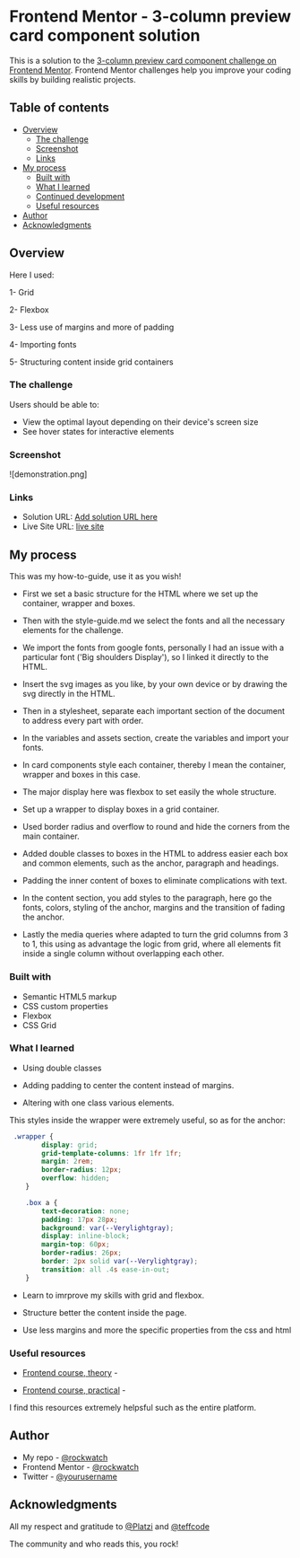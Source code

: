 # Frontend Mentor - 3-column preview card component solution

This is a solution to the [3-column preview card component challenge on Frontend Mentor](https://www.frontendmentor.io/challenges/3column-preview-card-component-pH92eAR2-). Frontend Mentor challenges help you improve your coding skills by building realistic projects. 

## Table of contents

- [Overview](#overview)
  - [The challenge](#the-challenge)
  - [Screenshot](#screenshot)
  - [Links](#links)
- [My process](#my-process)
  - [Built with](#built-with)
  - [What I learned](#what-i-learned)
  - [Continued development](#continued-development)
  - [Useful resources](#useful-resources)
- [Author](#author)
- [Acknowledgments](#acknowledgments)


## Overview
 
 Here I used:

 1- Grid

 2- Flexbox

 3- Less use of margins and more of padding

 4- Importing fonts

 5- Structuring content inside grid containers 

### The challenge

Users should be able to:

- View the optimal layout depending on their device's screen size
- See hover states for interactive elements

### Screenshot

![demonstration.png]

### Links

- Solution URL: [Add solution URL here](https://your-solution-url.com)
- Live Site URL: [live site](https://rockwatch.github.io/Three-order-card/)

## My process

This was my how-to-guide, use it as you wish!

- First we set a basic structure for the HTML where we set up the container, wrapper and boxes.

- Then with the style-guide.md we select the fonts and all the necessary elements for the challenge.

- We import the fonts from google fonts, personally I had an issue with a particular font ('Big shoulders Display'), so I linked it directly to the HTML.

- Insert the svg images as you like, by your own device or by drawing the svg directly in the HTML.

- Then in a stylesheet, separate each important section of the document to address every part with order.

- In the variables and assets section, create the variables and import your fonts.

- In card components style each container, thereby I mean the container, wrapper and boxes in this case.

- The major display here was flexbox to set easily the whole structure.

- Set up a wrapper to display boxes in a grid container.

- Used border radius and overflow to round and hide the corners from the main container.

- Added double classes to boxes in the HTML to address easier each box and common elements, such as the anchor, paragraph and headings.

- Padding the inner content of boxes to eliminate complications with text.

- In the content section, you add styles to the paragraph, here go the fonts, colors, styling of the anchor, margins and the transition of fading the anchor.

- Lastly the media queries where adapted to turn the grid columns from 3 to 1, this using as advantage the logic from grid, where all elements fit inside a single column without overlapping each other.

### Built with

- Semantic HTML5 markup
- CSS custom properties
- Flexbox
- CSS Grid


### What I learned

* Using double classes

* Adding padding to center the content instead of margins.

* Altering with one class various elements.

This styles inside the wrapper were extremely useful, so as for the anchor:

```css
 .wrapper {
        display: grid;
        grid-template-columns: 1fr 1fr 1fr;
        margin: 2rem;
        border-radius: 12px;
        overflow: hidden;
    }

    .box a {
        text-decoration: none;
        padding: 17px 28px;
        background: var(--Verylightgray);
        display: inline-block;
        margin-top: 60px;
        border-radius: 26px;
        border: 2px solid var(--Verylightgray);
        transition: all .4s ease-in-out;
    }

```
- Learn to imrprove my skills with grid and flexbox.

- Structure better the content inside the page.

- Use less margins and more the specific properties from the css and html

### Useful resources

- [Frontend course, theory](https://platzi.com/clases/frontend-developer/) - 

- [Frontend course, practical](https://platzi.com/clases/frontend-developer-practico/) -

 I find this resources extremely helpsful such as the entire platform.

## Author

- My repo - [@rockwatch](https://github.com/rockwatch)
- Frontend Mentor - [@rockwatch](https://www.frontendmentor.io/profile/rockwatch)
- Twitter - [@yourusername](https://www.twitter.com/yourusername)


## Acknowledgments

All my respect and gratitude to [@Platzi](https://github.com/platzi) and [@teffcode](https://github.com/teffcode)

The community and who reads this, you rock!
